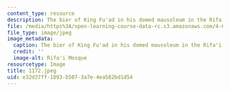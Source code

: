 ```yaml
---
content_type: resource
description: The bier of King Fu'ad in his domed mausoleum in the Rifa'i Mosque.
file: /media/https%3A/open-learning-course-data-rc.s3.amazonaws.com/4-615-the-architecture-of-cairo-spring-2002/e32d37ff1893b5073a7e4ea582bd1d54_1172.jpeg
file_type: image/jpeg
image_metadata:
  caption: The bier of King Fu'ad in his domed mausoleum in the Rifa'i Mosque.
  credit: ''
  image-alt: Rifa'i Mosque
resourcetype: Image
title: 1172.jpeg
uid: e32d37ff-1893-b507-3a7e-4ea582bd1d54
---
```

